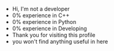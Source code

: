 - Hi, I'm not a developer
- 0% experience in C++
- 0% experience in Python
- 0% experience in Developing
- Thank you for visiting this profile
- you won't find anything useful in here

<!--
**AsentrixV/AsentrixV** is a ✨ _special_ ✨ repository because its `README.md` (this file) appears on your GitHub profile.

Here are some ideas to get you started:

- 🔭 I’m currently working on ...
- 🌱 I’m currently learning ...
- 👯 I’m looking to collaborate on ...
- 🤔 I’m looking for help with ...
- 💬 Ask me about ...
- 📫 How to reach me: ...
- 😄 Pronouns: ...
- ⚡ Fun fact: ...
-->
